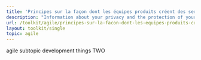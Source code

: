 ```yaml
---
title: 'Principes sur la façon dont les équipes produits créent des services'
description: "Information about your privacy and the protection of your personal information."
url: /toolkit/agile/principes-sur-la-facon-dont-les-equipes-produits-creent-des-services
layout: toolkit/single
topic: agile
---
```



<p>agile subtopic development things TWO</p>
